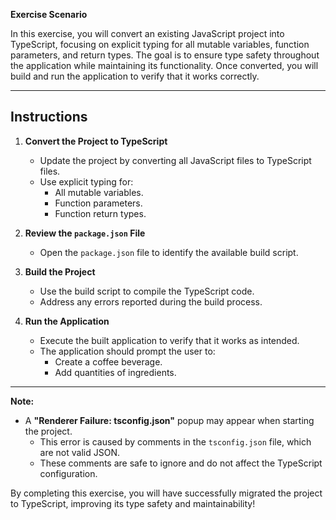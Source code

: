 **Exercise Scenario**

In this exercise, you will convert an existing JavaScript project into TypeScript, focusing on explicit typing for all mutable variables, function parameters, and return types. The goal is to ensure type safety throughout the application while maintaining its functionality. Once converted, you will build and run the application to verify that it works correctly.

---

## **Instructions**

1. **Convert the Project to TypeScript**  
   - Update the project by converting all JavaScript files to TypeScript files.  
   - Use explicit typing for:  
     - All mutable variables.  
     - Function parameters.  
     - Function return types.

2. **Review the `package.json` File**  
   - Open the `package.json` file to identify the available build script.  

3. **Build the Project**  
   - Use the build script to compile the TypeScript code.  
   - Address any errors reported during the build process.  

4. **Run the Application**  
   - Execute the built application to verify that it works as intended.  
   - The application should prompt the user to:  
     - Create a coffee beverage.  
     - Add quantities of ingredients.  

---

**Note:**  
- A **"Renderer Failure: tsconfig.json"** popup may appear when starting the project.  
  - This error is caused by comments in the `tsconfig.json` file, which are not valid JSON.  
  - These comments are safe to ignore and do not affect the TypeScript configuration.  

By completing this exercise, you will have successfully migrated the project to TypeScript, improving its type safety and maintainability!  